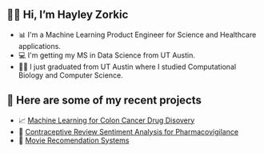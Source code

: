 
## 👋🏼 Hi, I’m Hayley Zorkic 
- 📊 I'm a Machine Learning Product Engineer for Science and Healthcare applications.
- :computer: I'm getting my MS in Data Science from UT Austin.  
- 🤘🏼 I just graduated from UT Austin where I studied Computational Biology and Computer Science.


## 📄 Here are some of my recent projects
- 📈 [Machine Learning for Colon Cancer Drug Disovery](https://github.com/hzorkic/machine_learning_and_molecular_docking_for_drug_discovery)
- 💊 [Contraceptive Review Sentiment Analysis for Pharmacovigilance](https://github.com/hzorkic/Pharmacovigilance_Sentiment_Analysis)
- 🎥 [Movie Recomendation Systems]()
